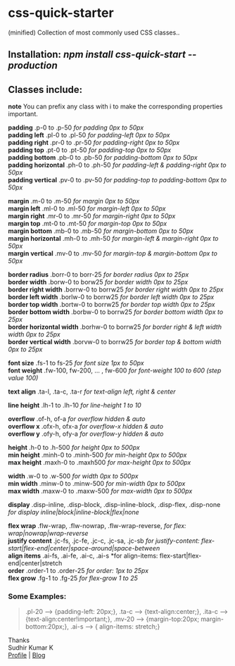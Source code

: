# css-quick-starter
(minified) Collection of most commonly used CSS classes..   

## Installation: *npm install css-quick-start --production*   
## Classes include:   

  **note** You can prefix any class with i to make the corresponding properties important.   

  **padding** .p-0 to .p-50 *for padding 0px to 50px*   
  **padding left** .pl-0 to .pl-50 *for padding-left 0px to 50px*   
  **padding right** .pr-0 to .pr-50 *for padding-right 0px to 50px*   
  **padding top** .pt-0 to .pt-50 *for padding-top 0px to 50px*   
  **padding bottom** .pb-0 to .pb-50 *for padding-bottom 0px to 50px*   
  **padding horizontal** .ph-0 to .ph-50 *for padding-left & padding-right 0px to 50px*   
  **padding vertical** .pv-0 to .pv-50 *for padding-top to padding-bottom 0px to 50px*   

  **margin** .m-0 to .m-50 *for margin 0px to 50px*   
  **margin left** .ml-0 to .ml-50 *for margin-left 0px to 50px*   
  **margin right** .mr-0 to .mr-50 *for margin-right 0px to 50px*   
  **margin top** .mt-0 to .mt-50 *for margin-top 0px to 50px*   
  **margin bottom** .mb-0 to .mb-50 *for margin-bottom 0px to 50px*   
  **margin horizontal** .mh-0 to .mh-50 *for margin-left & margin-right 0px to 50px*   
  **margin vertical** .mv-0 to .mv-50 *for margin-top & margin-bottom 0px to 50px*   

  **border radius** .borr-0 to borr-25 *for border radius 0px to 25px*   
  **border width** .borw-0 to borw25 *for border width 0px to 25px*   
  **border right width** .borrw-0 to borrw25 *for border right width 0px to 25px*    
  **border left width** .borlw-0 to borrw25 *for border left width 0px to 25px*    
  **border top width** .bortw-0 to borrw25 *for border top width 0px to 25px*    
  **border bottom width** .borbw-0 to borrw25 *for border bottom width 0px to 25px*    
  **border horizontal width** .borhw-0 to borrw25 *for border right  & left width width 0px to 25px*    
  **border vertical width** .borvw-0 to borrw25 *for border top & bottom width 0px to 25px*    

  **font size** .fs-1 to fs-25 *for font size 1px to 50px*   
  **font weight** .fw-100, fw-200, ... , fw-600 *for font-weight 100 to 600 (step value 100)*   

  **text align** .ta-l, .ta-c, .ta-r *for text-align left, right & center*   

  **line height** .lh-1 to .lh-10 *for line-height 1 to 10*   

  **overflow** .of-h, of-a *for overflow hidden & auto*   
  **overflow x** .ofx-h, ofx-a *for overflow-x hidden & auto*   
  **overflow y** .ofy-h, ofy-a *for overflow-y hidden & auto*   

  **height** .h-0 to .h-500 *for height 0px to 500px*   
  **min height** .minh-0 to .minh-500 *for min-height 0px to 500px*   
  **max height** .maxh-0 to .maxh500 *for max-height 0px to 500px*   

  **width** .w-0 to .w-500 *for width 0px to 500px*   
  **min width** .minw-0 to .minw-500 *for min-width 0px to 500px*   
  **max width** .maxw-0 to .maxw-500 *for max-width 0px to 500px*   

  **display** .disp-inline, .disp-block, .disp-inline-block, .disp-flex, .disp-none *for display inline|block|inline-block|flex|none*     

  **flex wrap** .flw-wrap, .flw-nowrap, .flw-wrap-reverse, *for flex: wrap|nowrap|wrap-reverse*   
  **justify content**  .jc-fs, .jc-fe, .jc-c, .jc-sa, .jc-sb *for justify-content: flex-start|flex-end|center|space-around|space-between*   
  **align items** .ai-fs, .ai-fe, .ai-c, .ai-s *for align-items: flex-start|flex-end|center|stretch   
  **order** .order-1 to .order-25 *for order: 1px to 25px*   
  **flex grow** .fg-1 to .fg-25 *for flex-grow 1 to 25*   

  ### Some Examples:   
  > .pl-20 --> {padding-left: 20px;}, .ta-c --> {text-align:center;}, .ita-c --> {text-align:center!important;}, .mv-20 --> {margin-top:20px; margin-bottom:20px;}, .ai-s --> { align-items: stretch;}   


  Thanks   
  Sudhir Kumar K    
  [Profile](https://sudhir-kumar-k.github.io/) | [Blog](https://codexplore.blogspot.com)   
  
<!--
-- Future tasks: to add fractional step value to line-height. 
-- margin, margin left,right,top,bottom,left-right,top-bottom 0px to 100px.
-- border radius 0px to 50px.
-- border width,left,right,top,bottom,left-right,top-bottom 0px to 50px
-- font-size 0px to 100px.
-- font-weight 100 to 600.
-- text-align left, right, center.
-- line-height 0px to 50px.
-- overflow-x :auto
-- overflow-y: auto
-- height, min-height, max-height: 0 to 1500px
-- width, min-width, max-width: 0 to 1500px
-- display block,inline-block,inline,none,flex
-- flex prop (for container): align-items, justify-content, flex-decoration 
-- flex prop (for child): order, flex-grow, flex-shrink  -->
